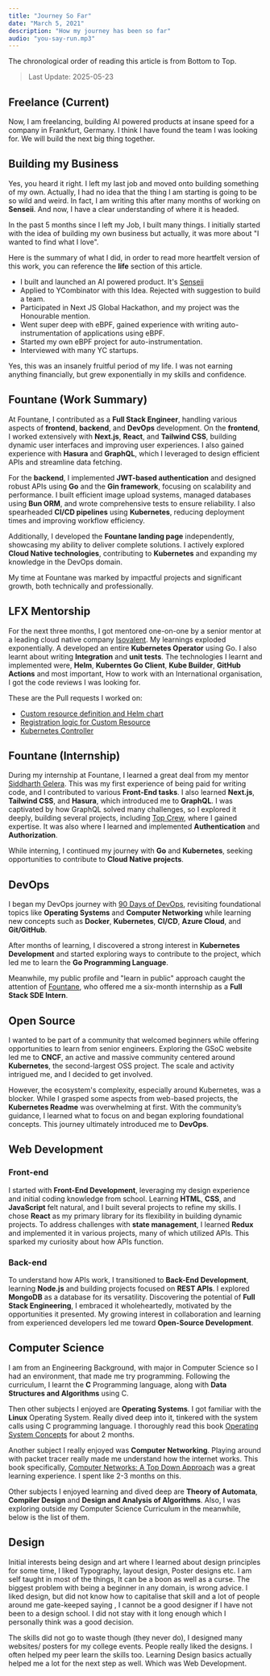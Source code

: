 ```yaml
---
title: "Journey So Far"
date: "March 5, 2021"
description: "How my journey has been so far"
audio: "you-say-run.mp3"
---
```


The chronological order of reading this article is from Bottom to Top.

> Last Update: 2025-05-23

## Freelance (Current)

Now, I am freelancing, building AI powered products at insane speed for a
company in Frankfurt, Germany. I think I have found the team I was looking
for. We will build the next big thing together.

## Building my Business

Yes, you heard it right. I left my last job and moved onto building something
of my own. Actually, I had no idea that the thing I am starting is going to
be so wild and weird. In fact, I am writing this after many months of working
on **Senseii**. And now, I have a clear understanding of where it is headed.

In the past 5 months since I left my Job, I built many things. I initially
started with the idea of building my own business but actually, it was more
about "I wanted to find what I love".

Here is the summary of what I did, in order to read more heartfelt version of
this work, you can reference the **life** section of this article.

- I built and launched an AI powered product. It's [Senseii](https://www.senseii.in/)
- Applied to YCombinator with this Idea. Rejected with suggestion to build a team.
- Participated in Next JS Global Hackathon, and my project was the Honourable mention.
- Went super deep with eBPF, gained experience with writing auto-instrumentation
  of applications using eBPF.
- Started my own eBPF project for auto-instrumentation.
- Interviewed with many YC startups.

Yes, this was an insanely fruitful period of my life. I was not earning anything
financially, but grew exponentially in my skills and confidence.

## Fountane (Work Summary)

At Fountane, I contributed as a **Full Stack Engineer**, handling various
aspects of **frontend**, **backend**, and **DevOps** development.
On the **frontend**, I worked extensively with **Next.js**, **React**, and
**Tailwind CSS**, building dynamic user interfaces and improving user experiences.
I also gained experience with **Hasura** and **GraphQL**, which I leveraged to
design efficient APIs and streamline data fetching.

For the **backend**, I implemented **JWT-based authentication** and designed
robust APIs using **Go** and the **Gin framework**, focusing on scalability and
performance. I built efficient image upload systems, managed databases using
**Bun ORM**, and wrote comprehensive tests to ensure reliability. I also
spearheaded **CI/CD pipelines** using **Kubernetes**, reducing deployment
times and improving workflow efficiency.

Additionally, I developed the **Fountane landing page** independently,
showcasing my ability to deliver complete solutions. I actively explored
**Cloud Native technologies**, contributing to **Kubernetes** and expanding
my knowledge in the DevOps domain.

My time at Fountane was marked by impactful projects and significant growth,
both technically and professionally.

## LFX Mentorship

For the next three months, I got mentored one-on-one by a senior mentor at
a leading cloud native company [Isovalent](https://isovalent.com). My
learnings exploded exponentially. A developed an entire **Kubernetes Operator**
using Go. I also learnt about writing **Integration** and **unit tests**.
The technologies I learnt and implemented were, **Helm**, **Kuberntes Go
Client**, **Kube Builder**, **GitHub Actions** and most important, How to
work with an International organisation, I got the code reviews I was looking for.

These are the Pull requests I worked on:

- [Custom resource definition and Helm chart](https://github.com/cilium/tetragon/pull/1351)
- [Registration logic for Custom Resource](https://github.com/cilium/tetragon/pull/1369)
- [Kubernetes Controller](https://github.com/cilium/tetragon/pull/1410)

## Fountane (Internship)

During my internship at Fountane, I learned a great deal from my mentor
[Siddharth Gelera](https://reaper.is). This was my first experience of being
paid for writing code, and I contributed to various **Front-End tasks**.
I also learned **Next.js**, **Tailwind CSS**, and **Hasura**, which
introduced me to **GraphQL**. I was captivated by how GraphQL solved many
challenges, so I explored it deeply, building several projects, including
[Top Crew](https://github.com/prateek041/Top-crew), where I gained expertise.
It was also where I learned and implemented **Authentication** and **Authorization**.

While interning, I continued my journey with **Go** and **Kubernetes**, seeking
opportunities to contribute to **Cloud Native projects**.

## DevOps

I began my DevOps journey with
[90 Days of DevOps](https://github.com/prateek041/DevOps-90days),
revisiting foundational topics like **Operating Systems** and **Computer Networking**
while learning new concepts such as **Docker**, **Kubernetes**, **CI/CD**,
**Azure Cloud**, and **Git/GitHub**.

After months of learning, I discovered a strong interest in **Kubernetes Development**
and started exploring ways to contribute to the project, which led me to learn
the **Go Programming Language**.

Meanwhile, my public profile and "learn in public" approach caught the attention
of [Fountane](https://fountane.com), who offered me a six-month internship as a
**Full Stack SDE Intern**.

## Open Source

I wanted to be part of a community that welcomed beginners while offering
opportunities to learn from senior engineers. Exploring the GSoC website
led me to **CNCF**, an active and massive community centered around
**Kubernetes**, the second-largest OSS project. The scale and activity intrigued
me, and I decided to get involved.

However, the ecosystem's complexity, especially around Kubernetes, was a
blocker. While I grasped some aspects from web-based projects, the **Kubernetes
Readme** was overwhelming at first. With the community’s guidance, I learned
what to focus on and began exploring foundational concepts. This journey
ultimately introduced me to **DevOps**.

## Web Development

### Front-end

I started with **Front-End Development**, leveraging my design experience and
initial coding knowledge from school. Learning **HTML**, **CSS**, and
**JavaScript** felt natural, and I built several projects to refine my skills.
I chose **React** as my primary library for its flexibility in building dynamic
projects. To address challenges with **state management**, I learned **Redux**
and implemented it in various projects, many of which utilized APIs.
This sparked my curiosity about how APIs function.

### Back-end

To understand how APIs work, I transitioned to **Back-End Development**,
learning **Node.js** and building projects focused on **REST APIs**.
I explored **MongoDB** as a database for its versatility. Discovering
the potential of **Full Stack Engineering**, I embraced it wholeheartedly,
motivated by the opportunities it presented. My growing interest in
collaboration and learning from experienced developers led me toward
**Open-Source Development**.

## Computer Science

I am from an Engineering Background, with major in Computer Science so I had an environment,
that made me try programming. Following the curriculum, I learnt the **C** Programming
language, along with **Data Structures and Algorithms** using C.

Then other subjects I enjoyed are **Operating Systems**. I got familiar with the
**Linux** Operating System. Really dived deep into it, tinkered with the system
calls using C programming language. I thoroughly read this book
[Operating System Concepts](https://www.amazon.in/Operating-System-Concepts-International-Student/dp/8126520515/ref=sr_1_1_sspa?crid=14D4OA1ULJJQJ&keywords=operating+system+concepts&qid=1696230952&sprefix=operating+system+concep%2Caps%2C337&sr=8-1-spons&sp_csd=d2lkZ2V0TmFtZT1zcF9hdGY&psc=1)
for about 2 months.

Another subject I really enjoyed was **Computer Networking**. Playing around with
packet tracer really made me understand how the internet works. This book
specifically,
[Computer Networks: A Top Down Approach](https://www.amazon.in/Computer-Networking-Top-DownApproach-Kurose-69696966/dp/B0C6TW7Q7T/ref=sr_1_3?crid=3UA8MOLQ41Q9X&keywords=kurose&qid=1696230499&sprefix=kurose%2Caps%2C278&sr=8-3)
was a great learning experience. I spent like 2-3 months on this.

Other subjects I enjoyed learning and dived deep are **Theory of Automata**,
**Compiler Design** and **Design and Analysis of Algorithms**. Also, I was exploring
outside my Computer Science Curriculum in the meanwhile, below is the list of them.

## Design

Initial interests being design and art where I learned about design principles for
some time, I liked Typography, layout design, Poster designs etc. I am self taught
in most of the things, It can be a boon as well as a curse. The biggest problem
with being a beginner in any domain, is wrong advice. I liked design, but did not
know how to capitalise that skill and a lot of people around me gate-keeped saying
, I cannot be a good designer if I have not been to a design school. I did not stay
with it long enough which I personally think was a good decision.

The skills did not go to waste though (they never do), I designed many websites/
posters for my college events. People really liked the designs. I often helped
my peer learn the skills too. Learning Design basics actually helped me a lot for
the next step as well. Which was Web Development.
